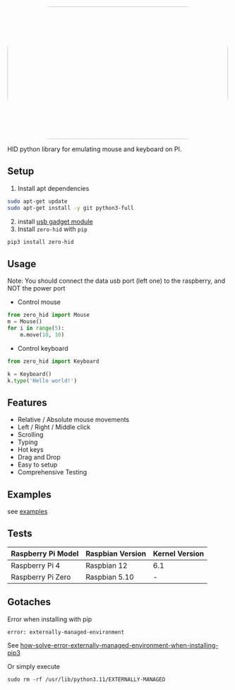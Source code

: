 <img src="https://user-images.githubusercontent.com/61390950/141596451-c3f69064-7152-4d07-80b0-141b60265c02.png" style="width: 500px; height: 300px; border-radius: 100px">

HID python library for emulating mouse and keyboard on PI.


## Setup

1. Install apt dependencies

```bash
sudo apt-get update
sudo apt-get install -y git python3-full
```  


2. install [usb gadget module](https://github.com/thewh1teagle/zero-hid/tree/main/usb_gadget#usb-gadget-module-configuration-for-zero-hid)  
3. Install `zero-hid` with `pip`
```bash
pip3 install zero-hid
```

## Usage
Note: You should connect the data usb port (left one) to the raspberry, and NOT the power port  
  
- Control mouse
```python
from zero_hid import Mouse
m = Mouse()
for i in range(5):
    m.move(10, 10)
```
- Control keyboard
```python
from zero_hid import Keyboard

k = Keyboard()
k.type('Hello world!')
```

## Features
- Relative / Absolute mouse movements
- Left / Right / Middle click
- Scrolling
- Typing
- Hot keys
- Drag and Drop
- Easy to setup
- Comprehensive Testing

## Examples
see [examples](examples)

## Tests
| Raspberry Pi Model | Raspbian Version | Kernel Version |
|---------------------|-------------------|----------------|
| Raspberry Pi 4      | Raspbian 12       | 6.1            |
| Raspberry Pi Zero   | Raspbian 5.10     | -              |

## Gotaches

Error when installing with pip
```shell
error: externally-managed-environment
```
See [how-solve-error-externally-managed-environment-when-installing-pip3](https://www.jeffgeerling.com/blog/2023/how-solve-error-externally-managed-environment-when-installing-pip3)

Or simply execute
```shell
sudo rm -rf /usr/lib/python3.11/EXTERNALLY-MANAGED
```
